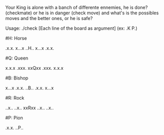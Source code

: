 Your King is alone with a banch of differente ennemies, he is done? (checkmate) or he is in danger (check move) and what's is the possibles moves and the better ones, or he is safe?

Usage: ./check [Each line of the board as argument]           (ex: .K P.)

#H: Horse

.x.x.
x...x
..H..
x...x
.x.x.

#Q: Queen

x.x.x
.xxx.
xxQxx
.xxx.
x.x.x

#B: Bishop

x...x
.x.x.
..B..
.x.x.
x...x

#R: Rock

..x..
..x..
xxRxx
..x..
..x..

#P: Pion

.x.x.
..P..
